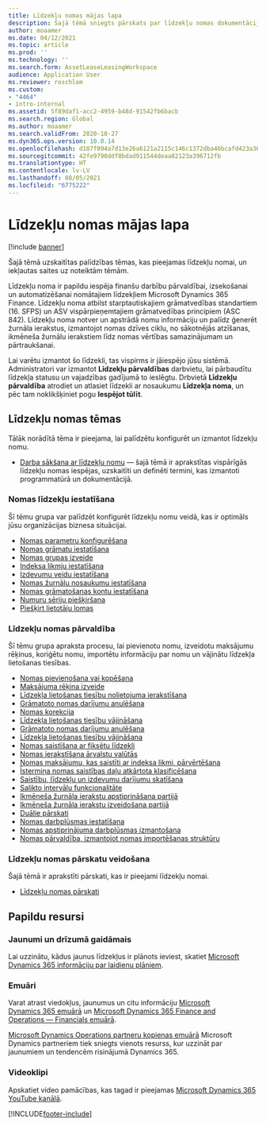 ```yaml
---
title: Līdzekļu nomas mājas lapa
description: Šajā tēmā sniegts pārskats par līdzekļu nomas dokumentāciju un saites uz noteiktām tēmām.
author: moaamer
ms.date: 04/12/2021
ms.topic: article
ms.prod: ''
ms.technology: ''
ms.search.form: AssetLeaseLeasingWorkspace
audience: Application User
ms.reviewer: roschlom
ms.custom:
- "4464"
- intro-internal
ms.assetid: 5f89daf1-acc2-4959-b48d-91542fb6bacb
ms.search.region: Global
ms.author: moaamer
ms.search.validFrom: 2020-10-27
ms.dyn365.ops.version: 10.0.14
ms.openlocfilehash: d187f094a7d13e26a6121a2115c146c1372dba46bcafd423a3683d73a1e779f7
ms.sourcegitcommit: 42fe9790ddf0bdad911544deaa82123a396712fb
ms.translationtype: HT
ms.contentlocale: lv-LV
ms.lasthandoff: 08/05/2021
ms.locfileid: "6775222"
---
```

# <a name="asset-leasing-home-page"></a>Līdzekļu nomas mājas lapa

[!include [banner](../includes/banner.md)]

Šajā tēmā uzskaitītas palīdzības tēmas, kas pieejamas līdzekļu nomai, un iekļautas saites uz noteiktām tēmām. 

Līdzekļu noma ir papildu iespēja finanšu darbību pārvaldībai, izsekošanai un automatizēšanai nomātajiem līdzekļiem Microsoft Dynamics 365 Finance. Līdzekļu noma atbilst starptautiskajiem grāmatvedības standartiem (16. SFPS) un ASV vispārpieņemtajiem grāmatvedības principiem (ASC 842). Līdzekļu noma notver un apstrādā nomu informāciju un palīdz ģenerēt žurnāla ierakstus, izmantojot nomas dzīves ciklu, no sākotnējās atzīšanas, ikmēneša žurnālu ierakstiem līdz nomas vērtības samazinājumam un pārtraukšanai.

Lai varētu izmantot šo līdzekli, tas vispirms ir jāiespējo jūsu sistēmā. Administratori var izmantot **Līdzekļu pārvaldības** darbvietu, lai pārbaudītu līdzekļa statusu un vajadzības gadījumā to ieslēgtu. Drbvietā **Līdzekļu pārvaldība** atrodiet un atlasiet līdzekli ar nosaukumu **Līdzekļa noma**, un pēc tam noklikšķiniet pogu **Iespējot tūlīt**.

## <a name="asset-leasing-topics"></a>Līdzekļu nomas tēmas
Tālāk norādītā tēma ir pieejama, lai palīdzētu konfigurēt un izmantot līdzekļu nomu. 

 - [Darba sākšana ar līdzekļu nomu](asset-leasing-quick-start.md) — šajā tēmā ir aprakstītas vispārīgās līdzekļu nomas iespējas, uzskaitīti un definēti termini, kas izmantoti programmatūrā un dokumentācijā.
 
 ### <a name="set-up-asset-leasing"></a>Nomas līdzekļu iestatīšana
 Šī tēmu grupa var palīdzēt konfigurēt līdzekļu nomu veidā, kas ir optimāls jūsu organizācijas biznesa situācijai.  
  
  - [Nomas parametru konfigurēšana](config-lease-parameters.md) 
  - [Nomas grāmatu iestatīšana](set-up-lease-books.md)
  - [Nomas grupas izveide](create-lease-group.md)
  - [Indeksa likmju iestatīšana](set-up-index-rate-types.md)
  - [Izdevumu veidu iestatīšana](set-up-expense-types.md)
  - [Nomas žurnālu nosaukumu iestatīšana](set-up-lease-journal-names.md)
  - [Nomas grāmatošanas kontu iestatīšana](set-up-lease-posting-accts.md)
  - [Numuru sēriju piešķiršana](leasing-number-sequences.md)
  - [Piešķirt lietotāju lomas](lease-user-roles.md)

### <a name="manage-asset-leases"></a>Līdzekļu nomas pārvaldība
Šī tēmu grupa apraksta procesu, lai pievienotu nomu, izveidotu maksājumu rēķinus, koriģētu nomu, importētu informāciju par nomu un vājinātu līdzekļa lietošanas tiesības. 

 - [Nomas pievienošana vai kopēšana](add-lease.md)
 - [Maksājuma rēķina izveide](create-payment-invoice.md)
 - [Līdzekļa lietošanas tiesību nolietojuma ierakstīšana](record-rou-asset-depreciation.md)
 - [Grāmatoto nomas darījumu anulēšana](reverse-posted-lease-trans.md)
 - [Nomas korekcija](adjust-lease.md)
 - [Līdzekļa lietošanas tiesību vājināšana](impair-rou-asset.md)
 - [Grāmatoto nomas darījumu anulēšana](reverse-posted-lease-trans.md)
 - [Līdzekļa lietošanas tiesību vājināšana](impair-rou-asset.md)
 - [Nomas saistīšana ar fiksētu līdzekli](associate-lease-with-fixed-asset.md)
 - [Nomas ierakstīšana ārvalstu valūtās](record-leases-foreign-currency.md)
 - [Nomas maksājumu, kas saistīti ar indeksa likmi, pārvērtēšana](revalue-payments-tied-2-index-rate.md)
 - [Īstermiņa nomas saistības daļu atkārtota klasificēšana](reclassify-st-lease-liability.md)
 - [Saistību, līdzekļu un izdevumu darījumu skatīšana](view-asset-transactions.md)
 - [Salikto intervālu funkcionalitāte](compound-interval-functionality.md)
 - [Ikmēneša žurnāla ierakstu apstiprināšana partijā](confirm-payment-schedules-in-batch.md)
 - [Ikmēneša žurnāla ierakstu izveidošana partijā](create-monthly-journals-batch.md)
 - [Duālie pārskati](dual-reporting.md)
 - [Nomas darbplūsmas iestatīšana](set-up-lease-wrkflw.md)
 - [Nomas apstiprinājuma darbplūsmas izmantošana](use-create-lease-wrkflw.md)
 - [Nomas pārvaldība, izmantojot nomas importēšanas struktūru](manage-leases-thru-imprt-framewrk.md)
 
### <a name="asset-leasing-reporting"></a>Līdzekļu nomas pārskatu veidošana
Šajā tēmā ir aprakstīti pārskati, kas ir pieejami līdzekļu nomai. 

 - [Līdzekļu nomas pārskati](asset-leasing-rprts.md)
 

## <a name="additional-resources"></a>Papildu resursi

### <a name="whats-new-and-in-development"></a>Jaunumi un drīzumā gaidāmais

Lai uzzinātu, kādus jaunus līdzekļus ir plānots ieviest, skatiet [Microsoft Dynamics 365 informāciju par laidienu plāniem](/dynamics365/release-plans/). 

### <a name="blogs"></a>Emuāri

Varat atrast viedokļus, jaunumus un citu informāciju [Microsoft Dynamics 365 emuārā](https://community.dynamics.com/b/msftdynamicsblog?c=Enterprise) un [Microsoft Dynamics 365 Finance and Operations — Financials emuārā](https://community.dynamics.com/365/financeandoperations/b/financials).

[Microsoft Dynamics Operations partneru kopienas emuārā](https://community.dynamics.com/partner/b/operationspartnercommunityblog) Microsoft Dynamics partneriem tiek sniegts vienots resurss, kur uzzināt par jaunumiem un tendencēm risinājumā Dynamics 365.

### <a name="videos"></a>Videoklipi

Apskatiet video pamācības, kas tagad ir pieejamas [Microsoft Dynamics 365 YouTube kanālā](https://www.youtube.com/channel/UCJGCg4rB3QSs8y_1FquelBQ). 


[!INCLUDE[footer-include](../../includes/footer-banner.md)]
